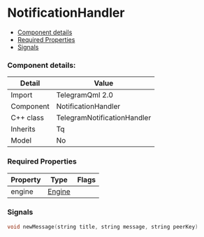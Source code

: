 # NotificationHandler

 * [Component details](#component-details)
 * [Required Properties](#required-properties)
 * [Signals](#signals)


### Component details:

|Detail|Value|
|------|-----|
|Import|TelegramQml 2.0|
|Component|NotificationHandler|
|C++ class|TelegramNotificationHandler|
|Inherits|Tq|
|Model|No|


### Required Properties

|Property|Type|Flags|
|--------|----|-----|
|engine|[Engine](engine.md)||





### Signals

```c++
void newMessage(string title, string message, string peerKey)
```



